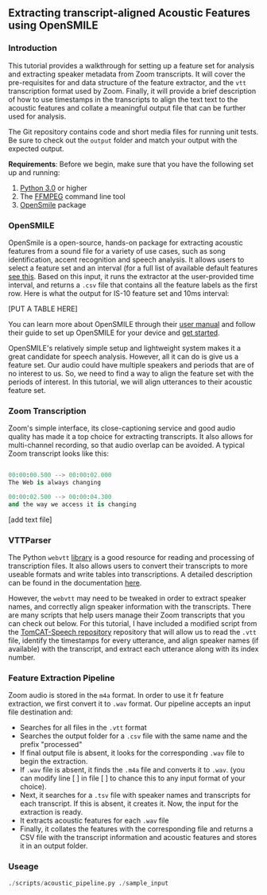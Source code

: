 ## Extracting transcript-aligned Acoustic Features using OpenSMILE

### Introduction
This tutorial provides a walkthrough for setting up a feature set for analysis and extracting speaker metadata from Zoom transcripts. It will cover the pre-requisites for and data structure of the feature extractor, and the `vtt` transcription format used by Zoom. Finally, it will provide a brief description of how to use timestamps in the transcripts to align the text text to the acoustic features and collate a meaningful output file that can be further used for analysis.  

The Git repository contains code and short media files for running unit tests. Be sure to check out the `output` folder and match your output with the expected output. 

**Requirements**:
Before we begin, make sure that you have the following set up and running:

1. [Python 3.0](https://www.python.org/downloads/) or higher 
2. The [FFMPEG](https://ffmpeg.org/ffmpeg.html) command line tool 
3. [OpenSmile](https://github.com/audeering/opensmile) package

### OpenSMILE
OpenSmile is a open-source, hands-on package for extracting acoustic features from a sound file for a variety of use cases, such as song identification, accent recognition and speech analysis. It allows users to select a feature set and an interval (for a full list of available default features [see this](https://audeering.github.io/opensmile/get-started.html#default-feature-sets). Based on this input, it runs the extractor at the user-provided time interval, and returns a `.csv` file that contains all the feature labels as the first row. Here is what the output for IS-10 feature set and 10ms interval:

[PUT A TABLE HERE]

You can learn more about OpenSMILE through their [user manual](https://audeering.github.io/opensmile/about.html#capabilities) and follow their guide to set up OpenSMILE for your device and [get started](https://audeering.github.io/opensmile/get-started.html#get-started).

OpenSMILE's relatively simple setup and lightweight system makes it a great candidate for speech analysis. However, all it can do is give us a feature set. Our audio could have multiple speakers and periods that are of no interest to us. So, we need to find a way to align the feature set with the periods of interest. In this tutorial, we will align utterances to their acoustic feature set.  

### Zoom Transcription

Zoom's simple interface, its close-captioning service and good audio quality has made it a top choice for extracting transcripts. It also allows for multi-channel recording, so that audio overlap can be avoided. A typical Zoom transcript looks like this:

```python

00:00:00.500 --> 00:00:02.000
The Web is always changing

00:00:02.500 --> 00:00:04.300
and the way we access it is changing
```
[add text file]


### VTTParser

The Python `webvtt` [library](https://pypi.org/project/webvtt-py/) is a good resource for reading and processing of transcription files. It also allows users to convert their transcripts to more useable formats and write tables into transcriptions. A detailed description can be found in the documentation [here](https://webvtt-py.readthedocs.io/en/latest/usage.html#reading-webvtt-caption-files).

However, the `webvtt` may need to be tweaked in order to extract speaker names, and correctly align speaker information with the transcripts. There are many scripts that help users manage their Zoom transcripts that you can check out below. For this tutorial, I have included a modified script from the [TomCAT-Speech repository](https://github.com/clulab/tomcat-speech) repository that will allow us to read the `.vtt` file, identify the timestamps for every utterance, and align speaker names (if available) with the transcript, and extract each utterance along with its index number.
 
### Feature Extraction Pipeline

Zoom audio is stored in the `m4a` format. In order to use it fr feature extraction, we first convert it to `.wav` format. Our pipeline accepts an input file destination and:

* Searches for all files in the `.vtt` format
* Searches the output folder for a `.csv` file with the same name and the prefix "processed"
* If final output file is absent, it looks for the corresponding `.wav` file to begin the extraction.
* If `.wav` file is absent, it finds the `.m4a` file and converts it to `.wav`. (you can modify line [ ] in file [ ] to chance this to any input format of your choice).
* Next, it searches for a `.tsv` file with speaker names and transcripts for each transcript. If this is absent, it creates it. Now, the input for the extraction is ready.
* It extracts acoustic features for each `.wav` file
* Finally, it collates the features with the corresponding file and returns a CSV file with the transcript information and acoustic features and stores it in an output folder.

### Useage

```python
./scripts/acoustic_pipeline.py ./sample_input
```

<!---

Whenever you commit to this repository, GitHub Pages will run [Jekyll](https://jekyllrb.com/) to rebuild the pages in your site, from the content in your Markdown files.

### Markdown

Markdown is a lightweight and easy-to-use syntax for styling your writing. It includes conventions for

```markdown
Syntax highlighted code block

# Header 1
## Header 2
### Header 3

- Bulleted
- List

1. Numbered
2. List

**Bold** and _Italic_ and `Code` text

[Link](url) and ![Image](src)
```

For more details see [GitHub Flavored Markdown](https://guides.github.com/features/mastering-markdown/).

### Jekyll Themes

Your Pages site will use the layout and styles from the Jekyll theme you have selected in your [repository settings](https://github.com/meghavarshini/Technical_Tutorial/settings). The name of this theme is saved in the Jekyll `_config.yml` configuration file.

### Support or Contact

Having trouble with Pages? Check out our [documentation](https://docs.github.com/categories/github-pages-basics/) or [contact support](https://support.github.com/contact) and we’ll help you sort it out.
-->
